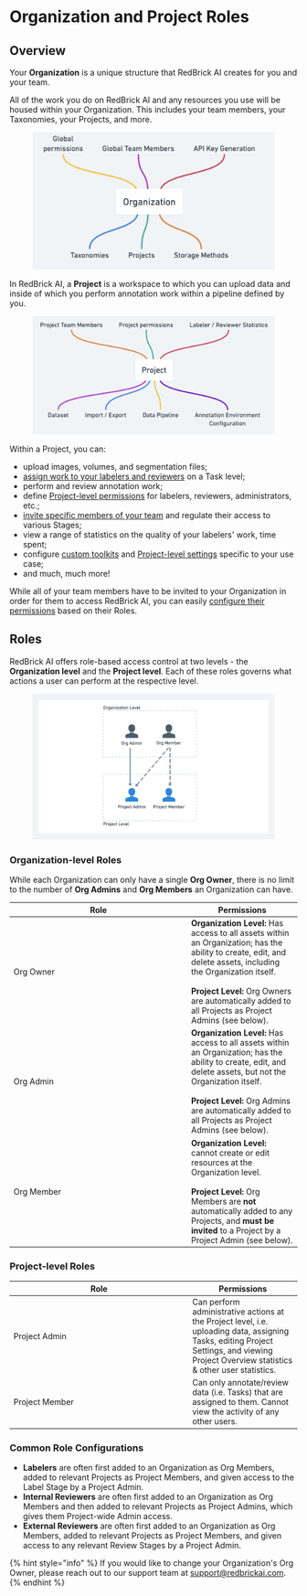 # Organization and Project Roles

## Overview

Your **Organization** is a unique structure that RedBrick AI creates for you and your team.

All of the work you do on RedBrick AI and any resources you use will be housed within your Organization. This includes your team members, your Taxonomies, your Projects, and more.

<figure><img src="../.gitbook/assets/image (3).png" alt="" width="563"><figcaption></figcaption></figure>

In RedBrick AI, a **Project** is a workspace to which you can upload data and inside of which you perform annotation work within a pipeline defined by you.&#x20;

<figure><img src="../.gitbook/assets/image (1) (1) (1).png" alt="" width="563"><figcaption></figcaption></figure>

Within a Project, you can:

* upload images, volumes, and segmentation files;
* [assign work to your labelers and reviewers](https://docs.redbrickai.com/projects/task-assignment) on a Task level;
* perform and review annotation work;
* define [Project-level permissions](what-is-an-organization.md#project-level-roles) for labelers, reviewers, administrators, etc.;
* [invite specific members of your team](what-is-an-organization.md#inviting-members) and regulate their access to various Stages;
* view a range of statistics on the quality of your labelers' work, time spent;
* configure [custom toolkits](https://docs.redbrickai.com/annotation/layout-and-multiple-volumes/custom-hanging-protocol) and [Project-level settings](https://docs.redbrickai.com/projects/consensus-inter-annotator-agreement) specific to your use case;
* and much, much more!

While all of your team members have to be invited to your Organization in order for them to access RedBrick AI, you can easily [configure their permissions](what-is-an-organization.md#common-role-configurations) based on their Roles.

## Roles

RedBrick AI offers role-based access control at two levels - the **Organization level** and the **Project level**. Each of these roles governs what actions a user can perform at the respective level.

<figure><img src="../.gitbook/assets/Label evaluation@2x (1) (2).png" alt=""><figcaption></figcaption></figure>

### Organization-level Roles

While each Organization can only have a single **Org Owner**, there is no limit to the number of **Org Admins** and **Org Members** an Organization can have.

<table data-header-hidden><thead><tr><th width="297">Role</th><th>Permissions</th></tr></thead><tbody><tr><td>Org Owner</td><td><strong>Organization Level:</strong> Has access to all assets within an Organization; has the ability to create, edit, and delete assets, including the Organization itself. <br><br><strong>Project Level:</strong> Org Owners are automatically added to all Projects as Project Admins (see below).</td></tr><tr><td>Org Admin</td><td><strong>Organization Level:</strong> Has access to all assets within an Organization; has the ability to create, edit, and delete assets, but not the Organization itself. <br><br><strong>Project Level:</strong> Org Admins are automatically added to all Projects as Project Admins (see below).</td></tr><tr><td>Org Member</td><td><strong>Organization Level:</strong> cannot create or edit resources at the Organization level. <br><br><strong>Project Level:</strong> Org Members are <strong>not</strong> automatically added to any Projects, and <strong>must be invited</strong> to a Project by a Project Admin (see below).</td></tr></tbody></table>

### Project-level Roles

<table><thead><tr><th width="299">Role</th><th>Permissions</th></tr></thead><tbody><tr><td>Project Admin</td><td>Can perform administrative actions at the Project level, i.e. uploading data, assigning Tasks, editing Project Settings, and viewing Project Overview statistics &#x26; other user statistics.</td></tr><tr><td>Project Member</td><td>Can only annotate/review data (i.e. Tasks) that are assigned to them. Cannot view the activity of any other users. </td></tr></tbody></table>

### Common Role Configurations

* **Labelers** are often first added to an Organization as Org Members, added to relevant Projects as Project Members, and given access to the Label Stage by a Project Admin.
* **Internal Reviewers** are often first added to an Organization as Org Members and then added to relevant Projects as Project Admins, which gives them Project-wide Admin access.
* **External Reviewers** are often first added to an Organization as Org Members, added to relevant Projects as Project Members, and given access to any relevant Review Stages by a Project Admin.

{% hint style="info" %}
If you would like to change your Organization's Org Owner, please reach out to our support team at support@redbrickai.com.&#x20;
{% endhint %}
